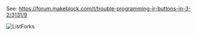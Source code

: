 See: https://forum.makeblock.com/t/trouble-programming-ir-buttons-in-3-2/3131/9

![ListForks](https://forum.makeblock.com/uploads/default/original/2X/5/525ef5f4d175f8200fc196c88cb8ebb0124b1e1d.png)
